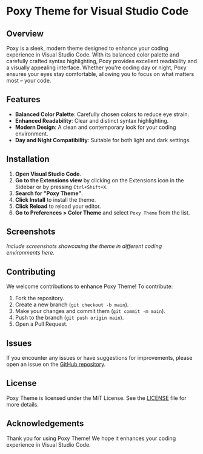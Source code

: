
# Poxy Theme for Visual Studio Code

## Overview

Poxy is a sleek, modern theme designed to enhance your coding experience in Visual Studio Code. With its balanced color palette and carefully crafted syntax highlighting, Poxy provides excellent readability and a visually appealing interface. Whether you're coding day or night, Poxy ensures your eyes stay comfortable, allowing you to focus on what matters most – your code.

## Features

- **Balanced Color Palette**: Carefully chosen colors to reduce eye strain.
- **Enhanced Readability**: Clear and distinct syntax highlighting.
- **Modern Design**: A clean and contemporary look for your coding environment.
- **Day and Night Compatibility**: Suitable for both light and dark settings.

## Installation

1. **Open Visual Studio Code**.
2. **Go to the Extensions view** by clicking on the Extensions icon in the Sidebar or by pressing `Ctrl+Shift+X`.
3. **Search for "Poxy Theme"**.
4. **Click Install** to install the theme.
5. **Click Reload** to reload your editor.
6. **Go to Preferences > Color Theme** and select `Poxy Theme` from the list.

## Screenshots

*Include screenshots showcasing the theme in different coding environments here.*

## Contributing

We welcome contributions to enhance Poxy Theme! To contribute:

1. Fork the repository.
2. Create a new branch (`git checkout -b main`).
3. Make your changes and commit them (`git commit -m main`).
4. Push to the branch (`git push origin main`).
5. Open a Pull Request.

## Issues

If you encounter any issues or have suggestions for improvements, please open an issue on the [GitHub repository](#).

## License

Poxy Theme is licensed under the MIT License. See the [LICENSE](LICENSE) file for more details.

## Acknowledgements

Thank you for using Poxy Theme! We hope it enhances your coding experience in Visual Studio Code.
